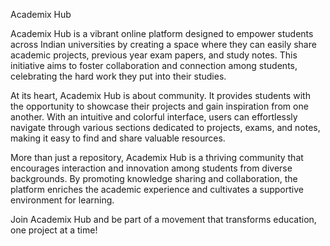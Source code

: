 Academix Hub

Academix Hub is a vibrant online platform designed to empower students across Indian universities by creating a space where they can easily share academic projects, previous year exam papers, and study notes. This initiative aims to foster collaboration and connection among students, celebrating the hard work they put into their studies.

At its heart, Academix Hub is about community. It provides students with the opportunity to showcase their projects and gain inspiration from one another. With an intuitive and colorful interface, users can effortlessly navigate through various sections dedicated to projects, exams, and notes, making it easy to find and share valuable resources.

More than just a repository, Academix Hub is a thriving community that encourages interaction and innovation among students from diverse backgrounds. By promoting knowledge sharing and collaboration, the platform enriches the academic experience and cultivates a supportive environment for learning.

Join Academix Hub and be part of a movement that transforms education, one project at a time!
